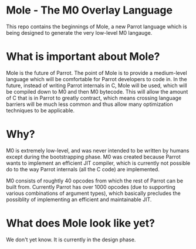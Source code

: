 # Mole - The M0 Overlay Language

This repo contains the beginnings of Mole, a new Parrot language which is being
designed to generate the very low-level M0 langauge.

# What is important about Mole?

Mole is the future of Parrot. The point of Mole is to provide a medium-level
language which will be comfortable for Parrot developers to code in. In the
future, instead of writing Parrot internals in C, Mole will be used, which will
be compiled down to M0 and then M0 bytecode. This will allow the amount of C
that is in Parrot to greatly contract, which means crossing language barriers
will be much less common and thus allow many optimization techniques to be
applicable.

# Why?

M0 is extremely low-level, and was never intended to be written by humans
except during the bootstrapping phase. M0 was created because Parrot wants to
implement an efficient JIT compiler, which is currently not possible do to the
way Parrot internals (all the C code) are implemented.

M0 consists of roughtly 40 opcodes from which the rest of Parrot can be built
from.  Currently Parrot has over 1000 opcodes (due to supporting various
combinations of argument types), which basically precludes the possiblity of
implementing an efficient and maintainable JIT.

# What does Mole look like yet?

We don't yet know. It is currently in the design phase.
